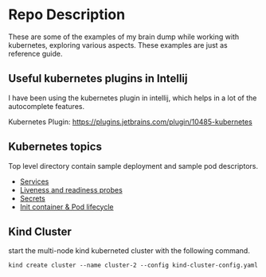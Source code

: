 # Repo Description


These are some of the examples of my brain dump while working with kubernetes, exploring various aspects.
These examples are just as reference guide.


Useful kubernetes plugins in Intellij
---

I have been using the kubernetes plugin in intellij, which helps in a lot of the autocomplete features. 

Kubernetes Plugin: https://plugins.jetbrains.com/plugin/10485-kubernetes


Kubernetes topics
--
Top level directory contain sample deployment and sample pod descriptors.

* [ Services ](kubernetes/services)
* [ Liveness  and readiness probes ](kubernetes/liveness-readiness-probes/)
* [ Secrets](kubernetes/secrets)
* [ Init container & Pod lifecycle](kubernetes/pod-lifecycle)

Kind Cluster
---
start the multi-node kind kuberneted cluster with the following command.
```shell
kind create cluster --name cluster-2 --config kind-cluster-config.yaml
```